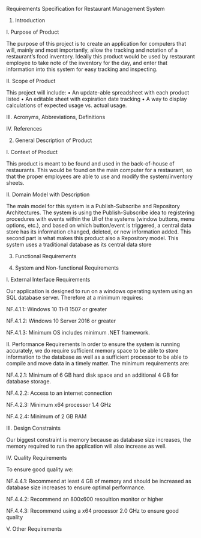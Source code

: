 Requirements Specification for Restaurant Management System

1.	Introduction


I.	Purpose of Product

The purpose of this project is to create an application for computers that will, mainly and most importantly, allow the tracking and notation of a restaurant’s food inventory. Ideally this product would be used by restaurant employee to take note of the inventory for the day, and enter that information into this system for easy tracking and inspecting.


II.	Scope of Product

This project will include:
•	An update-able spreadsheet with each product listed
•	An editable sheet with expiration date tracking
•	A way to display calculations of expected usage vs. actual usage.


III.	Acronyms, Abbreviations, Definitions


IV.	References

2.	General Description of Product


I.	Context of Product

This product is meant to be found and used in the back-of-house of restaurants. This would be found on the main computer for a restaurant, so that the proper employees are able to use and modify the system/inventory sheets.


II.	Domain Model with Description

The main model for this system is a Publish-Subscribe and Repository Architectures. The system is using the Publish-Subscribe idea to registering procedures with events within the UI of the systems (window buttons, menu options, etc.), and based on which button/event is triggered, a central data store has its information changed, deleted, or new information added. This second part is what makes this product also a Repository model. This system uses a traditional database as its central data store





3.  Functional Requirements


4.  System and Non-functional Requirements

I.  External Interface Requirements

Our application is designed to run on a windows operating system using an SQL database server. Therefore at a minimum requires:

NF.4.1.1: Windows 10 TH1 1507 or greater

NF.4.1.2: Windows 10 Server 2016 or greater

NF.4.1.3: Minimum OS includes minimum .NET framework.


II. Performance Requirements
In order to ensure the system is running accurately, we do require sufficient memory space to be able to store information to the database as well as a sufficient processor to be able to compile and move data in a timely matter. The minimum requirements are:

NF.4.2.1: Minimum of 6 GB hard disk space and an additional 4 GB for database storage.

NF.4.2.2: Access to an internet connection

NF.4.2.3: Minimum x64 processor 1.4 GHz

NF.4.2.4: Minimum of 2 GB RAM


III. Design Constraints

Our biggest constraint is memory because as database size increases, the memory required to run the application will also increase as well.


IV. Quality Requirements

To ensure good quality we: 

NF.4.4.1: Recommend at least 4 GB of memory and should be increased as database size increases to ensure optimal performance.

NF.4.4.2: Recommend an 800x600 resoultion monitor or higher

NF.4.4.3: Recommend using a x64 processor 2.0 GHz to ensure good quality

V.  Other Requirements

